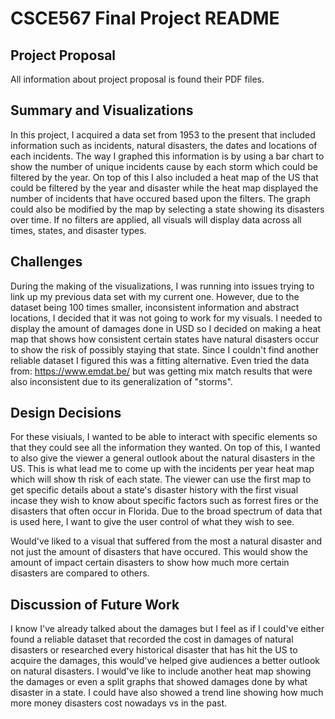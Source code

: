 # CSCE567 Final Project README

## Project Proposal

All information about project proposal is found their PDF files.

## Summary and Visualizations

In this project, I acquired a data set from 1953 to the present that included information such as incidents, natural disasters, the dates and locations of each incidents.
The way I graphed this information is by using a bar chart to show the number of unique incidents cause by each storm which could be filtered by the year. On top of
this I also included a heat map of the US that could be filtered by the year and disaster while the heat map displayed the number of incidents that have occured 
based upon the filters. The graph could also be modified by the map by selecting a state showing its disasters over time. If no filters are applied, all visuals will 
display data across all times, states, and disaster types.

## Challenges

During the making of the visualizations, I was running into issues trying to link up my previous data set with my current one. However, due to the dataset being 100 times
smaller, inconsistent information and abstract locations, I decided that it was not going to work for my visuals. I needed to display the amount of damages done in USD 
so I decided on making a heat map that shows how consistent certain states have natural disasters occur to show the risk of possibly staying that state. Since I couldn't
find another reliable dataset I figured this was a fitting alternative. Even tried the data from: https://www.emdat.be/ but was getting mix match results that were
also inconsistent due to its generalization of "storms".

## Design Decisions

For these visiuals, I wanted to be able to interact with specific elements so that they could see all the information they wanted. On top of this, I wanted to also give
the viewer a general outlook about the natural disasters in the US. This is what lead me to come up with the incidents per year heat map which will show th risk of each 
state. The viewer can use the first map to get specific details about a state's disaster history with the first visual incase they wish to know about specific factors 
such as forrest fires or the disasters that often occur in Florida. Due to the broad spectrum of data that is used here, I want to give the user control of what they 
wish to see. 

Would've liked to a visual that suffered from the most a natural disaster and not just the amount of disasters that have occured. This would show the amount of impact
certain disasters to show how much more certain disasters are compared to others. 

## Discussion of Future Work

I know I've already talked about the damages but I feel as if I could've either found a reliable dataset that recorded the cost in damages of natural disasters or researched every
historical disaster that has hit the US to acquire the damages, this would've helped give audiences a better outlook on natural disasters. I would've like to include 
another heat map showing the damages or even a split graphs that showed damages done by what disaster in a state. I could have also showed a trend line showing how much 
more money disasters cost nowadays vs in the past. 
